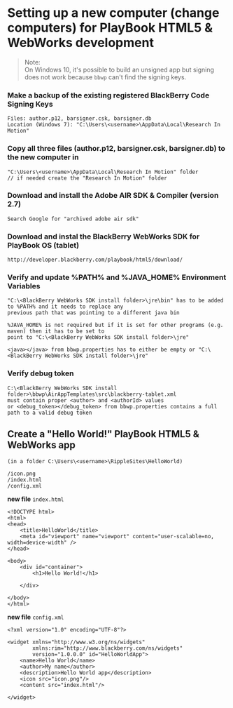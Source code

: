 # Setting up a new computer (change computers) for PlayBook HTML5 & WebWorks development

> Note:  
On Windows 10, it's possible to build an unsigned app but signing does not work because `bbwp` can't find the signing keys.

### Make a backup of the existing registered BlackBerry Code Signing Keys

    Files: author.p12, barsigner.csk, barsigner.db  
    Location (Windows 7): "C:\Users\<username>\AppData\Local\Research In Motion"


### Copy all three files (author.p12, barsigner.csk, barsigner.db) to the new computer in 
    "C:\Users\<username>\AppData\Local\Research In Motion" folder 
    // if needed create the "Research In Motion" folder

### Download and install the Adobe AIR SDK & Compiler (version 2.7)

    Search Google for "archived adobe air sdk"


### Download and instal the BlackBerry WebWorks SDK for PlayBook OS (tablet)

    http://developer.blackberry.com/playbook/html5/download/


### Verify and update %PATH% and %JAVA_HOME% Environment Variables

    "C:\<BlackBerry WebWorks SDK install folder>\jre\bin" has to be added to %PATH% and it needs to replace any
	previous path that was pointing to a different java bin

    %JAVA_HOME% is not required but if it is set for other programs (e.g. maven) then it has to be set to
	point to "C:\<BlackBerry WebWorks SDK install folder>\jre"

    <java></java> from bbwp.properties has to either be empty or "C:\<BlackBerry WebWorks SDK install folder>\jre"


### Verify debug token

    C:\<BlackBerry WebWorks SDK install folder>\bbwp\AirAppTemplates\src\blackberry-tablet.xml
	must contain proper <author> and <authorId> values 
    or <debug_token></debug_token> from bbwp.properties contains a full path to a valid debug token 

## Create a "Hello World!" PlayBook HTML5 & WebWorks app 

    (in a folder C:\Users\<username>\RippleSites\HelloWorld)
	
    /icon.png
    /index.html
    /config.xml


**new file** `index.html`

    <!DOCTYPE html>
    <html>
    <head>
        <title>HelloWorld</title>
        <meta id="viewport" name="viewport" content="user-scalable=no, width=device-width" />
    </head>
     
    <body>
        <div id="container">
            <h1>Hello World!</h1>
    
        </div>
    
    </body>
    </html>


**new file** `config.xml`
    
    <?xml version="1.0" encoding="UTF-8"?>
    
    <widget xmlns="http://www.w3.org/ns/widgets"
            xmlns:rim="http://www.blackberry.com/ns/widgets"
            version="1.0.0.0" id="HelloWorldApp">  
        <name>Hello World</name>
        <author>My name</author>
        <description>Hello World app</description>
        <icon src="icon.png"/>
        <content src="index.html"/>
    
    </widget>

